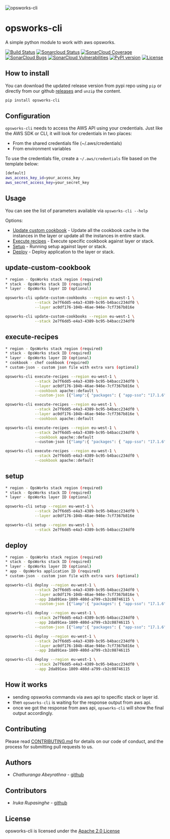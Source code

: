 ![opsworks-cli](src/opsworks-cli.png)

opsworks-cli
======================

A simple python module to work with aws opsworks.

[![Build Status](https://travis-ci.org/chaturanga50/opsworks-cli.svg?branch=master)](https://travis-ci.org/chaturanga50/opsworks-cli) [![Sonarcloud Status](https://sonarcloud.io/api/project_badges/measure?project=chaturanga50_opsworks-cli&metric=alert_status)](https://sonarcloud.io/dashboard?id=chaturanga50_opsworks-cli)
[![SonarCloud Coverage](https://sonarcloud.io/api/project_badges/measure?project=chaturanga50_opsworks-cli&metric=coverage)](https://sonarcloud.io/component_measures/metric/coverage/list?id=chaturanga50_opsworks-cli)
[![SonarCloud Bugs](https://sonarcloud.io/api/project_badges/measure?project=chaturanga50_opsworks-cli&metric=bugs)](https://sonarcloud.io/component_measures/metric/reliability_rating/list?id=chaturanga50_opsworks-cli)
[![SonarCloud Vulnerabilities](https://sonarcloud.io/api/project_badges/measure?project=chaturanga50_opsworks-cli&metric=vulnerabilities)](https://sonarcloud.io/component_measures/metric/security_rating/list?id=chaturanga50_opsworks-cli) [![PyPI version](https://badge.fury.io/py/opsworks-cli.svg)](https://badge.fury.io/py/opsworks-cli) [![License](https://img.shields.io/badge/License-Apache%202.0-blue.svg)](https://opensource.org/licenses/Apache-2.0)

How to install
--------------

You can download the updated release version from pypi repo using `pip` or directly from our github [releases](https://github.com/chaturanga50/opsworks-cli/releases) and `unzip` the content.

``` bash
pip install opsworks-cli
```

Configuration
--------------

`opsworks-cli` needs to access the AWS API using your credentials. Just like the AWS SDK or CLI, it will look for credentials in two places:

- From the shared credentials file (~/.aws/credentials)
- From environment variables

To use the credentials file, create a `~/.aws/credentials` file based on the template below:

``` bash
[default]
aws_access_key_id=your_access_key
aws_secret_access_key=your_secret_key
```

Usage
-----

You can see the list of parameters available via `opsworks-cli --help`

Options:

- [Update custom cookbook](#update-custom-cookbook) - Update all the cookbook cache in the instances in the layer or update all the instances in entire stack.
- [Execute recipes](#execute-recipes) - Execute specific cookbook against layer or stack.
- [Setup](#setup) - Running setup against layer or stack.
- [Deploy](#deploy) - Deploy application to the layer or stack.

update-custom-cookbook
----------------------

```bash
* region - OpsWorks stack region (required)
* stack - OpsWorks stack ID (required)
* layer - OpsWorks layer ID (optional)
```

```bash
opsworks-cli update-custom-cookbooks --region eu-west-1 \
             --stack 2e7f6dd5-e4a3-4389-bc95-b4bacc234df0 \
             --layer ac0df176-104b-46ae-946e-7cf7367b816e
```

```bash
opsworks-cli update-custom-cookbooks --region eu-west-1 \
             --stack 2e7f6dd5-e4a3-4389-bc95-b4bacc234df0
```

execute-recipes
---------------

```bash
* region - OpsWorks stack region (required)
* stack - OpsWorks stack ID (required)
* layer - OpsWorks layer ID (optional)
* cookbook - chef cookbook (required)
* custom-json - custom json file with extra vars (optional)
```

```bash
opsworks-cli execute-recipes --region eu-west-1 \
             --stack 2e7f6dd5-e4a3-4389-bc95-b4bacc234df0 \
             --layer ac0df176-104b-46ae-946e-7cf7367b816e \
             --cookbook apache::default \
             --custom-json [{"lamp":{ "packages": { "app-sso": "17.1.6" } } }]
```

```bash
opsworks-cli execute-recipes --region eu-west-1 \
             --stack 2e7f6dd5-e4a3-4389-bc95-b4bacc234df0 \
             --layer ac0df176-104b-46ae-946e-7cf7367b816e \
             --cookbook apache::default
```

```bash
opsworks-cli execute-recipes --region eu-west-1 \
             --stack 2e7f6dd5-e4a3-4389-bc95-b4bacc234df0 \
             --cookbook apache::default
             --custom-json [{"lamp":{ "packages": { "app-sso": "17.1.6" } } }]
```

```bash
opsworks-cli execute-recipes --region eu-west-1 \
             --stack 2e7f6dd5-e4a3-4389-bc95-b4bacc234df0 \
             --cookbook apache::default
```

setup
-----

```bash
* region - OpsWorks stack region (required)
* stack - OpsWorks stack ID (required)
* layer - OpsWorks layer ID (optional)
```

```bash
opsworks-cli setup --region eu-west-1 \
             --stack 2e7f6dd5-e4a3-4389-bc95-b4bacc234df0 \
             --layer ac0df176-104b-46ae-946e-7cf7367b816e
```

```bash
opsworks-cli setup --region eu-west-1 \
             --stack 2e7f6dd5-e4a3-4389-bc95-b4bacc234df0
```

deploy
------

```bash
* region - OpsWorks stack region (required)
* stack - OpsWorks stack ID (required)
* layer - OpsWorks layer ID (optional)
* app - OpsWorks application ID (required)
* custom-json - custom json file with extra vars (optional)
```

```bash
opsworks-cli deploy --region eu-west-1 \
             --stack 2e7f6dd5-e4a3-4389-bc95-b4bacc234df0 \
             --layer ac0df176-104b-46ae-946e-7cf7367b816e \
             --app 2da891ea-1809-480d-a799-cb2c08746115 \
             --custom-json [{"lamp":{ "packages": { "app-sso": "17.1.6" } } }]
```

```bash
opsworks-cli deploy --region eu-west-1 \
             --stack 2e7f6dd5-e4a3-4389-bc95-b4bacc234df0 \
             --app 2da891ea-1809-480d-a799-cb2c08746115 \
             --custom-json [{"lamp":{ "packages": { "app-sso": "17.1.6" } } }]
```

```bash
opsworks-cli deploy --region eu-west-1 \
             --stack 2e7f6dd5-e4a3-4389-bc95-b4bacc234df0 \
             --layer ac0df176-104b-46ae-946e-7cf7367b816e \
             --app 2da891ea-1809-480d-a799-cb2c08746115
```

```bash
opsworks-cli deploy --region eu-west-1 \
             --stack 2e7f6dd5-e4a3-4389-bc95-b4bacc234df0 \
             --app 2da891ea-1809-480d-a799-cb2c08746115
```

How it works
------------

- sending opsworks commands via aws api to specific stack or layer id.
- then `opsworks-cli` is waiting for the response output from aws api.
- once we got the response from aws api, `opsworks-cli` will show the final output accordingly.

Contributing
------------

Please read [CONTRIBUTING.md](CONTRIBUTING.md) for details on our code of conduct, and the process for submitting pull requests to us.

Authors
-------

- *Chathuranga Abeyrathna* - [github](https://github.com/chaturanga50/)

Contributors
------------

- *Iruka Rupasinghe* - [github](https://github.com/Rupasinghe2012/)

License
-------

opsworks-cli is licensed under the [Apache 2.0 License](LICENSE)
